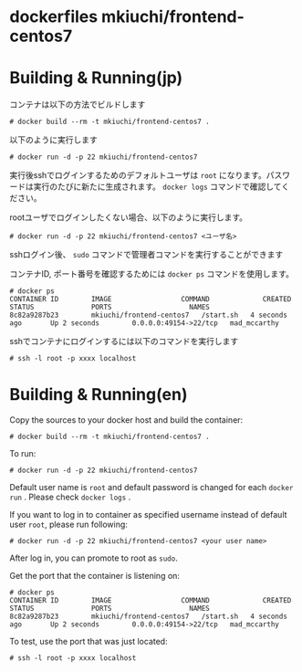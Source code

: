 # dockerfiles mkiuchi/frontend-centos7

# Building & Running(jp)

コンテナは以下の方法でビルドします

	# docker build --rm -t mkiuchi/frontend-centos7 .

以下のように実行します

	# docker run -d -p 22 mkiuchi/frontend-centos7

実行後sshでログインするためのデフォルトユーザは `root` になります。パスワードは実行のたびに新たに生成されます。 `docker logs` コマンドで確認してください。

rootユーザでログインしたくない場合、以下のように実行します。

	# docker run -d -p 22 mkiuchi/frontend-centos7 <ユーザ名>

sshログイン後、 `sudo` コマンドで管理者コマンドを実行することができます

コンテナID, ポート番号を確認するためには `docker ps` コマンドを使用します。

```
# docker ps
CONTAINER ID        IMAGE                 COMMAND             CREATED             STATUS              PORTS                   NAMES
8c82a9287b23        mkiuchi/frontend-centos7   /start.sh   4 seconds ago       Up 2 seconds        0.0.0.0:49154->22/tcp   mad_mccarthy        
```

sshでコンテナにログインするには以下のコマンドを実行します

	# ssh -l root -p xxxx localhost


# Building & Running(en)

Copy the sources to your docker host and build the container:

	# docker build --rm -t mkiuchi/frontend-centos7 .

To run:

	# docker run -d -p 22 mkiuchi/frontend-centos7

Default user name is `root` and default password is changed for each `docker run` . Please check `docker logs` .

If you want to log in to container as specified username instead of default user `root`, please run following:

	# docker run -d -p 22 mkiuchi/frontend-centos7 <your user name>

After log in, you can promote to root as `sudo`.

Get the port that the container is listening on:

```
# docker ps
CONTAINER ID        IMAGE                 COMMAND             CREATED             STATUS              PORTS                   NAMES
8c82a9287b23        mkiuchi/frontend-centos7   /start.sh   4 seconds ago       Up 2 seconds        0.0.0.0:49154->22/tcp   mad_mccarthy        
```

To test, use the port that was just located:

	# ssh -l root -p xxxx localhost
